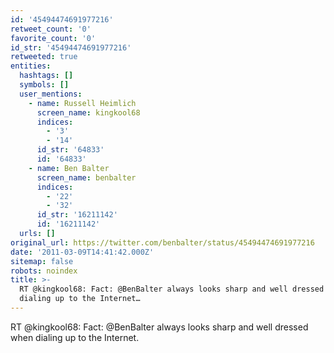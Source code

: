```yaml
---
id: '45494474691977216'
retweet_count: '0'
favorite_count: '0'
id_str: '45494474691977216'
retweeted: true
entities:
  hashtags: []
  symbols: []
  user_mentions:
    - name: Russell Heimlich
      screen_name: kingkool68
      indices:
        - '3'
        - '14'
      id_str: '64833'
      id: '64833'
    - name: Ben Balter
      screen_name: benbalter
      indices:
        - '22'
        - '32'
      id_str: '16211142'
      id: '16211142'
  urls: []
original_url: https://twitter.com/benbalter/status/45494474691977216
date: '2011-03-09T14:41:42.000Z'
sitemap: false
robots: noindex
title: >-
  RT @kingkool68: Fact: @BenBalter always looks sharp and well dressed when
  dialing up to the Internet…
---
```


RT @kingkool68: Fact: @BenBalter always looks sharp and well dressed when dialing up to the Internet.